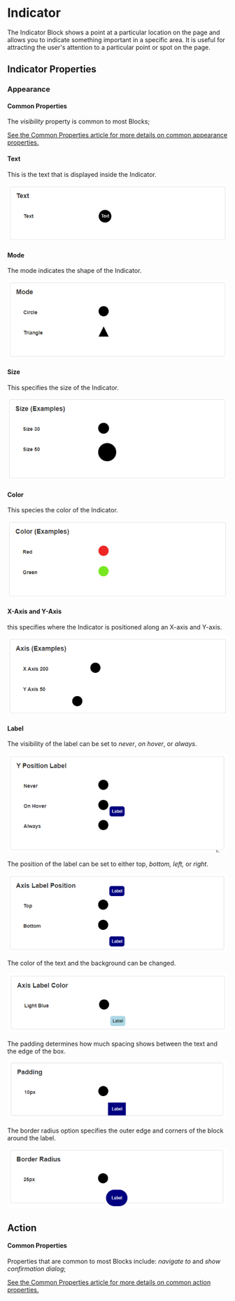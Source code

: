 # Indicator

The Indicator Block shows a point at a particular location on the page and allows you to indicate something important in a specific area. It is useful for attracting the user's attention to a particular point or spot on the page.&#x20;

## Indicator Properties

### Appearance

#### Common Properties

The _visibility_ property is common to most Blocks;&#x20;

[See the Common Properties article for more details on common appearance properties.](../common-properties.md#appearance)

#### Text

This is the text that is displayed inside the Indicator.&#x20;

![](<../../.gitbook/assets/image (1325).png>)

#### Mode

The mode indicates the shape of the Indicator.

![](<../../.gitbook/assets/image (1225).png>)

#### Size

This specifies the size of the Indicator.&#x20;

![](<../../.gitbook/assets/image (1564).png>)

#### Color

This species the color of the Indicator.

![](<../../.gitbook/assets/image (404).png>)

#### X-Axis and Y-Axis

this specifies where the Indicator is positioned along an X-axis and Y-axis.

![](<../../.gitbook/assets/image (985).png>)

#### Label

The visibility of the label can be set to _never_, _on hover_, or _always_.

![](../../.gitbook/assets/hover.gif)

The position of the label can be set to either top, _bottom, left,_ or _right_.

![](<../../.gitbook/assets/image (658).png>)

The color of the text and the background can be changed.

![](<../../.gitbook/assets/image (1126).png>)

The padding determines how much spacing shows between the text and the edge of the box.

![](<../../.gitbook/assets/image (1393).png>)

The border radius option specifies the outer edge and corners of the block around the label.

![](<../../.gitbook/assets/image (1791).png>)

## Action

#### Common Properties

Properties that are common to most Blocks include: _navigate to_ and _show confirmation dialog_;

[See the Common Properties article for more details on common action properties.](../common-properties.md#action)
